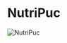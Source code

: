 # NutriPuc


![NutriPuc](https://user-images.githubusercontent.com/107443453/204659756-54c2f0f4-f280-43fb-817f-0670825e77a5.png)
